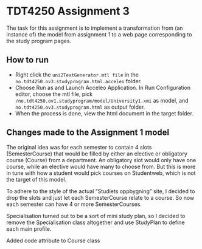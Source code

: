 # TDT4250 Assignment 3
The task for this assignment is to implement a transformation from (an instance of) the model from assignment 1 to a web page corresponding to the study program pages.

## How to run
* Right click the `uni2TextGenerator.mtl file` in the `no.tdt4250.ov3.studyprogram.html.acceleo` folder.
* Choose Run as and Launch Acceleo Application. In Run Configuration editor, choose the mtl file, pick `/no.tdt4250.ov1.studyprogram/model/University1.xmi` as model, and `no.tdt4250.ov3.studyprogram.html` as output folder. 
* When the process is done, view the html document in the target folder.

## Changes made to the Assignment 1 model
The original idea was for each semester to contain 4 slots (SemesterCourse) that would be filled by either an elective or obligatory course (Course) from a department. An obligatory slot would only have one course, while an elective would have many to choose from. But this is more in tune with how a student would pick courses on Studentweb, which is not the target of this model.

To adhere to the style of the actual “Studiets oppbygning” site, I decided to drop the slots and just let each SemesterCourse relate to a course. So now each semester can have 4 or more SemesterCourses.

Specialisation turned out to be a sort of mini study plan, so I decided to remove the Specialisation class altogether and use StudyPlan to define each main profile.

Added code attribute to Course class